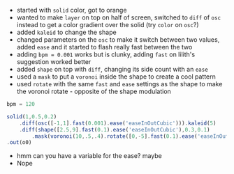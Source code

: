 - started with `solid` color, got to orange
- wanted to make `layer` on top on half of screen, switched to `diff` of `osc` instead to get a color gradient over the solid (try `color` on `osc`?)
- added `kaleid` to change the shape
- changed parameters on the `osc` to make it switch between two values, added `ease` and it started to flash really fast between the two
- adding `bpm = 0.001` works but is clunky, adding `fast` on lilith's suggestion worked better
- added `shape` on top with `diff`, changing its side count with an `ease`
- used a `mask` to put a `voronoi` inside the shape to create a cool pattern
- used `rotate` with the same `fast` and `ease` settings as the shape to make the voronoi rotate - opposite of the shape modulation

```js
bpm = 120

solid(1,0.5,0.2)
	.diff(osc([-1,1].fast(0.001).ease('easeInOutCubic'))).kaleid(5)
	.diff(shape([2.5,9].fast(0.1).ease('easeInOutCubic'),0.3,0.1)
		.mask(voronoi(10,.5,.4).rotate([0,-5].fast(0.1).ease('easeInOutCubic'))))
.out(o0)
```

- hmm can you have a variable for the ease? maybe
- Nope